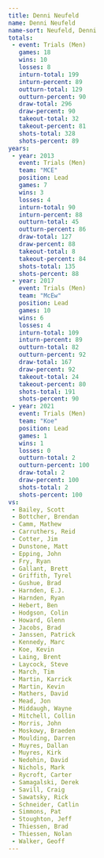 ```yaml
---
title: Denni Neufeld
name: Denni Neufeld
name-sort: Neufeld, Denni
totals:
 - event: Trials (Men)
   games: 18
   wins: 10
   losses: 8
   inturn-total: 199
   inturn-percent: 89
   outturn-total: 129
   outturn-percent: 90
   draw-total: 296
   draw-percent: 90
   takeout-total: 32
   takeout-percent: 81
   shots-total: 328
   shots-percent: 89
years:
 - year: 2013
   event: Trials (Men)
   team: "MCE"
   position: Lead
   games: 7
   wins: 3
   losses: 4
   inturn-total: 90
   inturn-percent: 88
   outturn-total: 45
   outturn-percent: 86
   draw-total: 127
   draw-percent: 88
   takeout-total: 8
   takeout-percent: 84
   shots-total: 135
   shots-percent: 88
 - year: 2017
   event: Trials (Men)
   team: "McEw"
   position: Lead
   games: 10
   wins: 6
   losses: 4
   inturn-total: 109
   inturn-percent: 89
   outturn-total: 82
   outturn-percent: 92
   draw-total: 167
   draw-percent: 92
   takeout-total: 24
   takeout-percent: 80
   shots-total: 191
   shots-percent: 90
 - year: 2021
   event: Trials (Men)
   team: "Koe"
   position: Lead
   games: 1
   wins: 1
   losses: 0
   outturn-total: 2
   outturn-percent: 100
   draw-total: 2
   draw-percent: 100
   shots-total: 2
   shots-percent: 100
vs:
 - Bailey, Scott
 - Bottcher, Brendan
 - Camm, Mathew
 - Carruthers, Reid
 - Cotter, Jim
 - Dunstone, Matt
 - Epping, John
 - Fry, Ryan
 - Gallant, Brett
 - Griffith, Tyrel
 - Gushue, Brad
 - Harnden, E.J.
 - Harnden, Ryan
 - Hebert, Ben
 - Hodgson, Colin
 - Howard, Glenn
 - Jacobs, Brad
 - Janssen, Patrick
 - Kennedy, Marc
 - Koe, Kevin
 - Laing, Brent
 - Laycock, Steve
 - March, Tim
 - Martin, Karrick
 - Martin, Kevin
 - Mathers, David
 - Mead, Jon
 - Middaugh, Wayne
 - Mitchell, Collin
 - Morris, John
 - Moskowy, Braeden
 - Moulding, Darren
 - Muyres, Dallan
 - Muyres, Kirk
 - Nedohin, David
 - Nichols, Mark
 - Rycroft, Carter
 - Samagalski, Derek
 - Savill, Craig
 - Sawatsky, Rick
 - Schneider, Catlin
 - Simmons, Pat
 - Stoughton, Jeff
 - Thiessen, Brad
 - Thiessen, Nolan
 - Walker, Geoff
---
```

